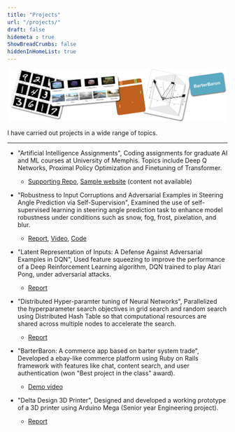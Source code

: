 ```yaml
---
title: "Projects"
url: "/projects/"
draft: false
hidemeta : true
ShowBreadCrumbs: false
hiddenInHomeList: true
---
```


![image](images/projects.png)

I have carried out projects in a wide range of topics.

-------------------

- "Artificial Intelligence Assignments", Coding assignments for graduate AI and ML courses at University of Memphis. Topics include Deep Q Networks, Proximal Policy Optimization and Finetuning of Transformer.
    - [Supporting Repo](https://github.com/poudel-bibek/AI-Assignments), [Sample website](https://poudel-bibek.github.io/AI-Assignments/) (content not available)

- "Robustness to Input Corruptions and Adversarial Examples in Steering Angle Prediction via Self-Supervision", Examined the use of self-supervised learning in steering angle prediction task to enhance model robustness under conditions such as snow, fog, frost, pixelation, and blur.
    - [Report](), [Video](https://youtu.be/WIzKSNEtSuo), [Code](https://github.com/poudel-bibek/Contrastive)

- "Latent Representation of Inputs: A Defense Against Adversarial Examples in DQN", Used feature squeezing to improve the performance of a Deep Reinforcement Learning algorithm, DQN trained to play Atari Pong, under adversarial attacks.
    - [Report]() 
    <!-- [Code](/sorry/) -->

- "Distributed Hyper-paramter tuning of Neural Networks", Parallelized the hyperparameter search objectives in grid search and random search using Distributed Hash Table so that computational resources are shared across multiple nodes to accelerate the search.
    - [Report](/sorry/)

- "BarterBaron: A commerce app based on barter system trade", Developed a ebay-like commerce platform using Ruby on Rails framework with features like chat, content search, and user authentication (won "Best project in the class" award).
    - [Demo video](https://youtu.be/ME8syiaELWw)

- "Delta Design 3D Printer", Designed and developed a working prototype of a 3D printer using Arduino Mega (Senior year Engineering project).
    - [Report]()
